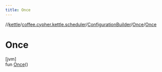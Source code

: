 ```yaml
---
title: Once
---
```

//[kettle](../../../../index.html)/[coffee.cypher.kettle.scheduler](../../index.html)/[ConfigurationBuilder](../index.html)/[Once](index.html)/[Once](-once.html)



# Once



[jvm]\
fun [Once](-once.html)()




